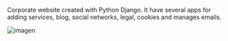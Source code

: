 Corporate website created with Python Django. It have several apps for adding services, blog, social networks, legal, cookies and manages emails.

![imagen](https://github.com/user-attachments/assets/75958e84-ed52-414f-a287-ad1b51d9c5b0)
